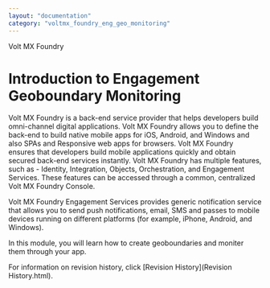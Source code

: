 ```yaml
---
layout: "documentation"
category: "voltmx_foundry_eng_geo_monitoring"
---
```

                    

Volt MX  Foundry

Introduction to Engagement Geoboundary Monitoring
=================================================

Volt MX  Foundry is a back-end service provider that helps developers build omni-channel digital applications. Volt MX Foundry allows you to define the back-end to build native mobile apps for iOS, Android, and Windows and also SPAs and Responsive web apps for browsers. Volt MX Foundry ensures that developers build mobile applications quickly and obtain secured back-end services instantly. Volt MX Foundry has multiple features, such as - Identity, Integration, Objects, Orchestration, and Engagement Services. These features can be accessed through a common, centralized Volt MX Foundry Console.

Volt MX  Foundry Engagement Services provides generic notification service that allows you to send push notifications, email, SMS and passes to mobile devices running on different platforms (for example, iPhone, Android, and Windows).

In this module, you will learn how to create geoboundaries and moniter them through your app.

For information on revision history, click [Revision History](Revision History.html).
